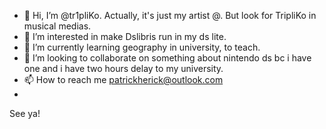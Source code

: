 - 👋 Hi, I’m @tr1pliKo. Actually, it's just my artist @. But look for TripliKo in musical medias.
- 👀 I’m interested in make Dslibris run in my ds lite.
- 🌱 I’m currently learning geography in university, to teach.
- 💞️ I’m looking to collaborate on something about nintendo ds bc i have one and i have two hours delay to my university.
- 📫 How to reach me patrickherick@outlook.com 
- 
See ya!
<!---
tr1pliKo/tr1pliKo is a ✨ special ✨ repository because its `README.md` (this file) appears on your GitHub profile.
You can click the Preview link to take a look at your changes.
--->
